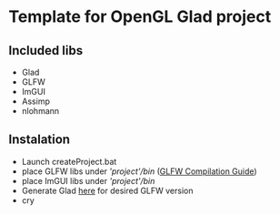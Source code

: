 # Template for OpenGL Glad project

## Included libs
- Glad
- GLFW
- ImGUI
- Assimp
- nlohmann

## Instalation

- Launch createProject.bat
- place GLFW libs under *'project'/bin* ([GLFW Compilation Guide](https://www.glfw.org/docs/latest/compile.html))
- place ImGUI libs under *'project'/bin*
- Generate Glad [here](https://gen.glad.sh) for desired GLFW version
- cry


